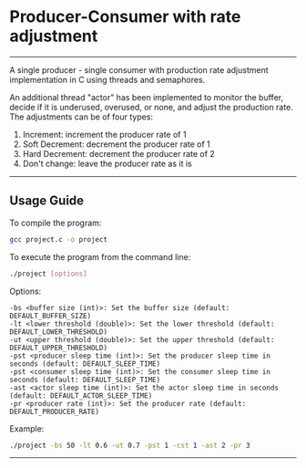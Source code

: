 # Producer-Consumer with rate adjustment
---

A single producer - single consumer with production rate adjustment implementation in C using threads and semaphores.

An additional thread "actor" has been implemented to monitor the buffer, decide if it is underused, overused, or none, and adjust the production rate.
The adjustments can be of four types:
1. Increment: increment the producer rate of 1
2. Soft Decrement: decrement the producer rate of 1
3. Hard Decrement: decrement the producer rate of 2
4. Don't change: leave the producer rate as it is
---
## Usage Guide
To compile the program:

```bash
gcc project.c -o project
```

To execute the program from the command line:

```bash
./project [options]
```

Options:

    -bs <buffer size (int)>: Set the buffer size (default: DEFAULT_BUFFER_SIZE)
    -lt <lower threshold (double)>: Set the lower threshold (default: DEFAULT_LOWER_THRESHOLD)
    -ut <upper threshold (double)>: Set the upper threshold (default: DEFAULT_UPPER_THRESHOLD)
    -pst <producer sleep time (int)>: Set the producer sleep time in seconds (default: DEFAULT_SLEEP_TIME)
    -pst <consumer sleep time (int)>: Set the consumer sleep time in seconds (default: DEFAULT_SLEEP_TIME)
    -ast <actor sleep time (int)>: Set the actor sleep time in seconds (default: DEFAULT_ACTOR_SLEEP_TIME)
    -pr <producer rate (int)>: Set the producer rate (default: DEFAULT_PRODUCER_RATE)

Example:

```bash
./project -bs 50 -lt 0.6 -ut 0.7 -pst 1 -cst 1 -ast 2 -pr 3
```
---
